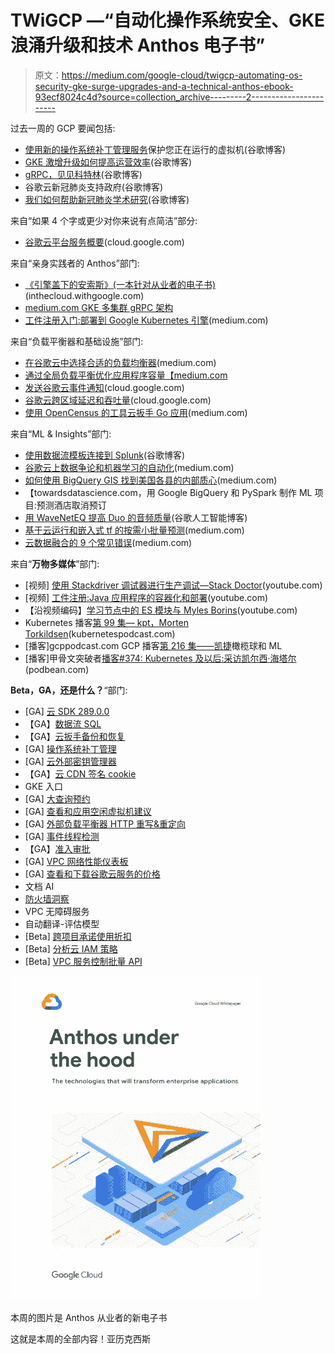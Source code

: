 # TWiGCP —“自动化操作系统安全、GKE 浪涌升级和技术 Anthos 电子书”

> 原文：<https://medium.com/google-cloud/twigcp-automating-os-security-gke-surge-upgrades-and-a-technical-anthos-ebook-93ecf8024c4d?source=collection_archive---------2----------------------->

过去一周的 GCP 要闻包括:

*   [使用新的操作系统补丁管理服务](http://gtech.run/brmu3)保护您正在运行的虚拟机(谷歌博客)
*   [GKE 激增升级如何提高运营效率](http://gtech.run/q5k8p)(谷歌博客)
*   [gRPC，见见科特林](http://gtech.run/kjzk9)(谷歌博客)
*   谷歌云新冠肺炎支持政府(谷歌博客)
*   [我们如何帮助新冠肺炎学术研究](http://gtech.run/nwf2r)(谷歌博客)

来自“如果 4 个字或更少对你来说有点简洁”部分:

*   [谷歌云平台服务概要](http://gtech.run/u65fp)(cloud.google.com)

来自“亲身实践者的 Anthos”部门:

*   [《引擎盖下的安索斯》(一本针对从业者的电子书)](http://gtech.run/w9aem)(inthecloud.withgoogle.com)
*   [medium.com GKE 多集群 gRPC 架构](http://gtech.run/sw3un)
*   [工件注册入门:部署到 Google Kubernetes 引擎](http://gtech.run/rzghy)(medium.com)

来自“负载平衡器和基础设施”部门:

*   [在谷歌云中选择合适的负载均衡器](http://gtech.run/2pczv)(medium.com)
*   [通过全局负载平衡优化应用程序容量【medium.com ](http://gtech.run/sc5fh)
*   [发送谷歌云事件通知](http://gtech.run/jc2te)(cloud.google.com)
*   [谷歌云跨区域延迟和吞吐量](http://gtech.run/fw9pf)(cloud.google.com)
*   [使用 OpenCensus 的工具云扳手 Go 应用](http://gtech.run/evmj6)(medium.com)

来自“ML & Insights”部门:

*   [使用数据流模板连接到 Splunk](http://gtech.run/ldz9g)(谷歌博客)
*   [谷歌云上数据争论和机器学习的自动化](http://gtech.run/jclx3)(medium.com)
*   [如何使用 BigQuery GIS 找到美国各县的内部质心](http://gtech.run/pcqkn)(medium.com)
*   【towardsdatascience.com，用 Google BigQuery 和 PySpark 制作 ML 项目:预测酒店取消预订
*   [用 WaveNetEQ 提高 Duo 的音频质量](http://gtech.run/285ps)(谷歌人工智能博客)
*   [基于云运行和嵌入式 tf 的按需小批量预测](http://gtech.run/g78p7)(medium.com)
*   [云数据融合的 9 个常见错误](http://gtech.run/rwvt8)(medium.com)

来自“**万物多媒体**”部门:

*   [视频] [使用 Stackdriver 调试器进行生产调试—Stack Doctor](http://gtech.run/uqut3)(youtube.com)
*   [视频] [工件注册:Java 应用程序的容器化和部署](http://gtech.run/fzg6x)(youtube.com)
*   【沿视频编码】[学习节点中的 ES 模块与 Myles Borins](http://gtech.run/le9na)(youtube.com)
*   Kubernetes 播客[第 99 集— kpt，Morten Torkildsen](http://gtech.run/v8eh7)(kubernetespodcast.com)
*   [播客]gcppodcast.com GCP 播客[第 216 集——凯捷](http://gtech.run/d9cww)橄榄球和 ML
*   [播客]甲骨文突破者[播客#374: Kubernetes 及以后:采访凯尔西·海塔尔](http://gtech.run/uxbhc)(podbean.com)

**Beta，GA，还是什么？**“部门:

*   [GA] [云 SDK 289.0.0](http://gtech.run/wfg8w)
*   【GA】[数据流 SQL](http://gtech.run/ha98x)
*   【GA】[云扳手备份和恢复](http://gtech.run/qry34)
*   [GA] [操作系统补丁管理](http://gtech.run/cepgp)
*   [GA] [云外部密钥管理器](http://gtech.run/sfqlz)
*   【GA】[云 CDN 签名 cookie](http://gtech.run/bllzm)
*   GKE 入口
*   [GA] [大查询预约](http://gtech.run/23b8b)
*   [GA] [查看和应用空闲虚拟机建议](http://gtech.run/d84ch)
*   [GA] [外部负载平衡器 HTTP 重写&重定向](http://gtech.run/kve2r)
*   [GA] [事件线程检测](http://gtech.run/zn685)
*   【GA】[准入审批](http://gtech.run/wjggv)
*   [GA] [VPC 网络性能仪表板](http://gtech.run/l39m3)
*   [GA] [查看和下载谷歌云服务的价格](http://gtech.run/2w5zx)
*   文档 AI
*   [防火墙洞察](http://gtech.run/ulr6b)
*   VPC 无障碍服务
*   自动翻译-评估模型
*   [Beta] [跨项目承诺使用折扣](http://gtech.run/6uzyt)
*   [Beta] [分析云 IAM 策略](http://gtech.run/fm3my)
*   [Beta] [VPC 服务控制批量 API](http://gtech.run/x2nyq)

[![](img/d6eefae14b294b11bd95d5d47ed112f4.png)](http://gtech.run/w9aem)

本周的图片是 Anthos 从业者的新电子书

这就是本周的全部内容！亚历克西斯